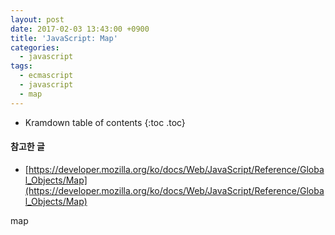 ```yaml
---
layout: post
date: 2017-02-03 13:43:00 +0900
title: 'JavaScript: Map'
categories:
  - javascript
tags:
  - ecmascript
  - javascript
  - map
---
```


* Kramdown table of contents
{:toc .toc}

#### 참고한 글

- [https://developer.mozilla.org/ko/docs/Web/JavaScript/Reference/Global_Objects/Map](https://developer.mozilla.org/ko/docs/Web/JavaScript/Reference/Global_Objects/Map)


map
